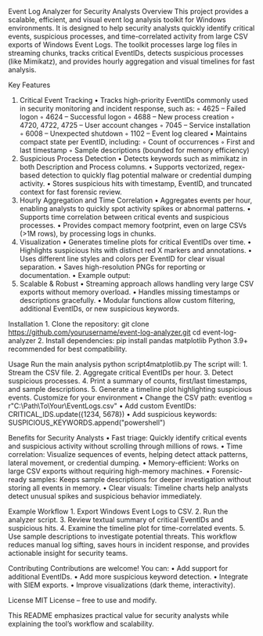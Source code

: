 
Event Log Analyzer for Security Analysts
Overview
This project provides a scalable, efficient, and visual event log analysis toolkit for Windows environments. It is designed to help security analysts quickly identify critical events, suspicious processes, and time-correlated activity from large CSV exports of Windows Event Logs.
The toolkit processes large log files in streaming chunks, tracks critical EventIDs, detects suspicious processes (like Mimikatz), and provides hourly aggregation and visual timelines for fast analysis.

Key Features
1. Critical Event Tracking
    • Tracks high-priority EventIDs commonly used in security monitoring and incident response, such as:
        ◦ 4625 – Failed logon
        ◦ 4624 – Successful logon
        ◦ 4688 – New process creation
        ◦ 4720, 4722, 4725 – User account changes
        ◦ 7045 – Service installation
        ◦ 6008 – Unexpected shutdown
        ◦ 1102 – Event log cleared
    • Maintains compact state per EventID, including:
        ◦ Count of occurrences
        ◦ First and last timestamp
        ◦ Sample descriptions (bounded for memory efficiency)
2. Suspicious Process Detection
    • Detects keywords such as mimikatz in both Description and Process columns.
    • Supports vectorized, regex-based detection to quickly flag potential malware or credential dumping activity.
    • Stores suspicious hits with timestamp, EventID, and truncated context for fast forensic review.
3. Hourly Aggregation and Time Correlation
    • Aggregates events per hour, enabling analysts to quickly spot activity spikes or abnormal patterns.
    • Supports time correlation between critical events and suspicious processes.
    • Provides compact memory footprint, even on large CSVs (>1M rows), by processing logs in chunks.
4. Visualization
    • Generates timeline plots for critical EventIDs over time.
    • Highlights suspicious hits with distinct red X markers and annotations.
    • Uses different line styles and colors per EventID for clear visual separation.
    • Saves high-resolution PNGs for reporting or documentation.
    • Example output:
5. Scalable & Robust
    • Streaming approach allows handling very large CSV exports without memory overload.
    • Handles missing timestamps or descriptions gracefully.
    • Modular functions allow custom filtering, additional EventIDs, or new suspicious keywords.

Installation
    1. Clone the repository:
git clone https://github.com/yourusername/event-log-analyzer.git
cd event-log-analyzer
    2. Install dependencies:
pip install pandas matplotlib
Python 3.9+ recommended for best compatibility.

Usage
Run the main analysis
python script4matplotlib.py
The script will:
    1. Stream the CSV file.
    2. Aggregate critical EventIDs per hour.
    3. Detect suspicious processes.
    4. Print a summary of counts, first/last timestamps, and sample descriptions.
    5. Generate a timeline plot highlighting suspicious events.
Customize for your environment
    • Change the CSV path:
eventlog = r"C:\Path\To\Your\EventLogs.csv"
    • Add custom EventIDs:
CRITICAL_IDS.update({1234, 5678})
    • Add suspicious keywords:
SUSPICIOUS_KEYWORDS.append("powershell")

Benefits for Security Analysts
    • Fast triage: Quickly identify critical events and suspicious activity without scrolling through millions of rows.
    • Time correlation: Visualize sequences of events, helping detect attack patterns, lateral movement, or credential dumping.
    • Memory-efficient: Works on large CSV exports without requiring high-memory machines.
    • Forensic-ready samples: Keeps sample descriptions for deeper investigation without storing all events in memory.
    • Clear visuals: Timeline charts help analysts detect unusual spikes and suspicious behavior immediately.

Example Workflow
    1. Export Windows Event Logs to CSV.
    2. Run the analyzer script.
    3. Review textual summary of critical EventIDs and suspicious hits.
    4. Examine the timeline plot for time-correlated events.
    5. Use sample descriptions to investigate potential threats.
This workflow reduces manual log sifting, saves hours in incident response, and provides actionable insight for security teams.

Contributing
Contributions are welcome! You can:
    • Add support for additional EventIDs.
    • Add more suspicious keyword detection.
    • Integrate with SIEM exports.
    • Improve visualizations (dark theme, interactivity).

License
MIT License – free to use and modify.

This README emphasizes practical value for security analysts while explaining the tool’s workflow and scalability.
